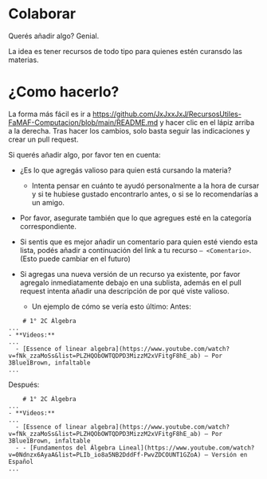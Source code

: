 # Colaborar
Querés añadir algo? Genial.

La idea es tener recursos de todo tipo para quienes estén curansdo las materias. 

# ¿Como hacerlo?

La forma más fácil es ir a https://github.com/JxJxxJxJ/RecursosUtiles-FaMAF-Computacion/blob/main/README.md y hacer clic en el lápiz arriba a la derecha. Tras hacer los cambios, solo basta seguir las indicaciones y crear un pull request.

Si querés añadir algo, por favor ten en cuenta:

- ¿Es lo que agregás valioso para quien está cursando la materia?
  - Intenta pensar en cuánto te ayudó personalmente a la hora de cursar y si te hubiese gustado encontrarlo antes, o si se lo recomendarías a un amigo.

- Por favor, asegurate también que lo que agregues esté en la categoría correspondiente.

- Si sentis que es mejor añadir un comentario para quien esté viendo esta lista, podés añadir a continuación del link a tu recurso `— <Comentario>`. (Esto puede cambiar en el futuro)

- Si agregas una nueva versión de un recurso ya existente, por favor agregalo inmediatamente debajo en una sublista, además en el pull request intenta añadir una descripción de por qué viste valioso. 
  - Un ejemplo de cómo se vería esto último:
  Antes:

```
    # 1° 2C Álgebra
...
- **Videos:**
...
  - [Essence of linear algebra](https://www.youtube.com/watch?v=fNk_zzaMoSs&list=PLZHQObOWTQDPD3MizzM2xVFitgF8hE_ab) — Por 3Blue1Brown, infaltable
...
```

Después:

```
    # 1° 2C Álgebra
...
- **Videos:**
...
  - [Essence of linear algebra](https://www.youtube.com/watch?v=fNk_zzaMoSs&list=PLZHQObOWTQDPD3MizzM2xVFitgF8hE_ab) — Por 3Blue1Brown, infaltable
  - - [Fundamentos del Álgebra Lineal](https://www.youtube.com/watch?v=0Ndnzx6AyaA&list=PLIb_io8a5NB2DddFf-PwvZDCOUNT1GZoA) — Versión en Español
...
```

